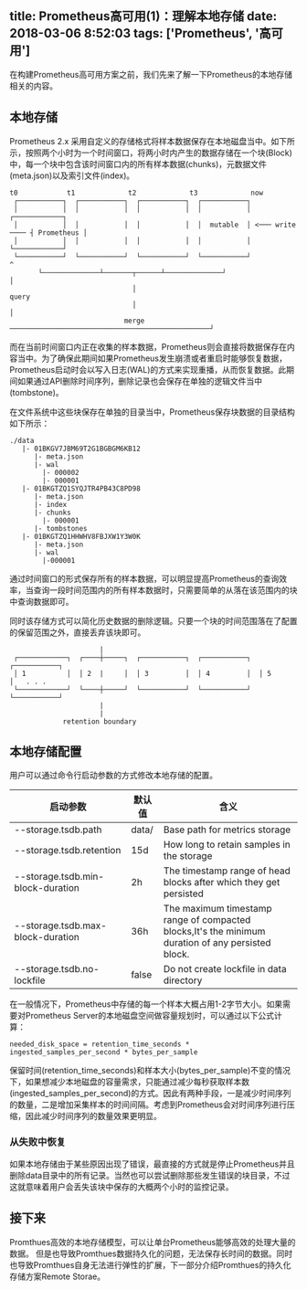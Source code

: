 title: Prometheus高可用(1)：理解本地存储
date: 2018-03-06 8:52:03
tags: ['Prometheus', '高可用']
---

在构建Prometheus高可用方案之前，我们先来了解一下Prometheus的本地存储相关的内容。

<!--more-->

## 本地存储

Prometheus 2.x 采用自定义的存储格式将样本数据保存在本地磁盘当中。如下所示，按照两个小时为一个时间窗口，将两小时内产生的数据存储在一个块(Block)中，每一个块中包含该时间窗口内的所有样本数据(chunks)，元数据文件(meta.json)以及索引文件(index)。

```
t0            t1             t2             t3             now
 ┌───────────┐  ┌───────────┐  ┌───────────┐  ┌───────────┐
 │           │  │           │  │           │  │           │                 ┌────────────┐
 │           │  │           │  │           │  │  mutable  │ <─── write ──── ┤ Prometheus │
 │           │  │           │  │           │  │           │                 └────────────┘
 └───────────┘  └───────────┘  └───────────┘  └───────────┘                        ^
       └──────────────┴───────┬──────┴──────────────┘                              │
                              │                                                  query
                              │                                                    │
                            merge ─────────────────────────────────────────────────┘
```

而在当前时间窗口内正在收集的样本数据，Prometheus则会直接将数据保存在内容当中。为了确保此期间如果Prometheus发生崩溃或者重启时能够恢复数据，Prometheus启动时会以写入日志(WAL)的方式来实现重播，从而恢复数据。此期间如果通过API删除时间序列，删除记录也会保存在单独的逻辑文件当中(tombstone)。

在文件系统中这些块保存在单独的目录当中，Prometheus保存块数据的目录结构如下所示：

```
./data 
   |- 01BKGV7JBM69T2G1BGBGM6KB12
      |- meta.json
      |- wal
        |- 000002
        |- 000001
   |- 01BKGTZQ1SYQJTR4PB43C8PD98
      |- meta.json
      |- index
      |- chunks
        |- 000001
      |- tombstones
   |- 01BKGTZQ1HHWHV8FBJXW1Y3W0K
      |- meta.json
      |- wal
        |-000001
```

通过时间窗口的形式保存所有的样本数据，可以明显提高Prometheus的查询效率，当查询一段时间范围内的所有样本数据时，只需要简单的从落在该范围内的块中查询数据即可。

同时该存储方式可以简化历史数据的删除逻辑。只要一个块的时间范围落在了配置的保留范围之外，直接丢弃该块即可。

```
                      |
 ┌────────────┐  ┌────┼─────┐  ┌───────────┐  ┌───────────┐  ┌───────────┐
 │ 1          │  │ 2  |     │  │ 3         │  │ 4         │  │ 5         │   . . .
 └────────────┘  └────┼─────┘  └───────────┘  └───────────┘  └───────────┘
                      |
                      |
             retention boundary
```

## 本地存储配置

用户可以通过命令行启动参数的方式修改本地存储的配置。

|启动参数|默认值|含义|
|-------|-----|---|
| --storage.tsdb.path               |  data/       |  Base path for metrics storage |
| --storage.tsdb.retention          |  15d         |  How long to retain samples in the storage          |
| --storage.tsdb.min-block-duration |   2h         |  The timestamp range of head blocks after which they get persisted          |
| --storage.tsdb.max-block-duration |   36h        |  The maximum timestamp range of compacted blocks,It's the minimum duration of any persisted block.          |
| --storage.tsdb.no-lockfile        |   false      |    Do not create lockfile in data directory        |

在一般情况下，Prometheus中存储的每一个样本大概占用1-2字节大小。如果需要对Prometheus Server的本地磁盘空间做容量规划时，可以通过以下公式计算：

```
needed_disk_space = retention_time_seconds * ingested_samples_per_second * bytes_per_sample
```

保留时间(retention_time_seconds)和样本大小(bytes_per_sample)不变的情况下，如果想减少本地磁盘的容量需求，只能通过减少每秒获取样本数(ingested_samples_per_second)的方式。因此有两种手段，一是减少时间序列的数量，二是增加采集样本的时间间隔。考虑到Prometheus会对时间序列进行压缩，因此减少时间序列的数量效果更明显。

### 从失败中恢复

如果本地存储由于某些原因出现了错误，最直接的方式就是停止Prometheus并且删除data目录中的所有记录。当然也可以尝试删除那些发生错误的块目录，不过这就意味着用户会丢失该块中保存的大概两个小时的监控记录。

## 接下来

Promthues高效的本地存储模型，可以让单台Prometheus能够高效的处理大量的数据。 但是也导致Promthues数据持久化的问题，无法保存长时间的数据。同时也导致Promthues自身无法进行弹性的扩展，下一部分介绍Promthues的持久化存储方案Remote Storae。